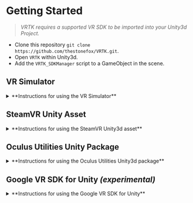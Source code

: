 # Getting Started

> *VRTK requires a supported VR SDK to be imported into your Unity3d Project.*

 * Clone this repository `git clone https://github.com/thestonefox/VRTK.git`.
 * Open `VRTK` within Unity3d.
 * Add the `VRTK_SDKManager` script to a GameObject in the scene.

## VR Simulator
 
<details><summary>**Instructions for using the VR Simulator**</summary>

 * Drag the `VRSimulatorCameraRig` prefab from the VRTK/Prefabs into the
 scene.
 * Select the GameObject with the `VRTK_SDKManager` script attached
 to it.
  * Select `Simulator` for each of the SDK Choices.
  * Click the `Auto Populate Linked Objects` button to find the
  relevant Linked Objects.
 * Use the Left Alt to switch between mouse look and move a hand.
 * Press Tab to switch between left/right hands.
 * Hold Left Shift to change from translation to rotation for the hands.
 * Hold Left Crtl to switch between X/Y and X/Z axis.
 * All above keys can be remapped using the inspector on the
 `VRSimulatorCameraRig` prefab.
 * Button mapping for the VR control are as follows:
  * Grip: Left mouse button
  * Trigger: Right mouse button
  * Touchpad Press: Q
  * Button One: E
  * Button Two: R

</details>
 
## SteamVR Unity Asset

<details><summary>**Instructions for using the SteamVR Unity3d asset**</summary>

 * Import the [SteamVR Plugin] from the Unity Asset Store.
 * Drag the `[CameraRig]` prefab from the SteamVR plugin into the
 scene.
 * Check that `Virtual Reality Supported` is ticked in the
 `Edit -> Project Settings -> Player` menu.
 * Ensure that `OpenVR` is added in the `Virtual Reality SDKs` list
 in the `Edit -> Project Settings -> Player` menu.
 * Select the GameObject with the `VRTK_SDKManager` script attached
 to it.
  * Select `Steam VR` for each of the SDK Choices.
  * Click the `Auto Populate Linked Objects` button to find the
  relevant Linked Objects.
 * Optionally, browse the `Examples` scenes for example usage of the
 scripts.

</details>

## Oculus Utilities Unity Package

<details><summary>**Instructions for using the Oculus Utilities Unity3d package**</summary>

 * Download the [Oculus Utilities] from the Oculus developer website.
 * Import the `OculusUtilities.unitypackage` into the project.
 * Drag the `OVRCameraRig` prefab from the Oculus package into the
 scene.
 * Check that `Virtual Reality Supported` is ticked in the
 `Edit -> Project Settings -> Player` menu.
 * Ensure that `Oculus` is added in the `Virtual Reality SDKs` list
 in the `Edit -> Project Settings -> Player` menu.
 * Select the GameObject with the `VRTK_SDKManager` script attached
 to it.
  * Select `Oculus VR` for each of the SDK Choices.
  * Click the `Auto Populate Linked Objects` button to find the
  relevant Linked Objects.

</details>

## Google VR SDK for Unity *(experimental)*

<details><summary>**Instructions for using the Google VR SDK for Unity**</summary>

 * Open a new or existing project in Unity (5.4.2f2-GVR13 or other version with Daydream integration).
 * Import asset package GoogleVRForUnity you downloaded from Google.
 * Build Settings:
  * Target platform: `Android`
 * Player settings:
  * Virtual Reality Supported > Daydream
  * API Level: `Nougat`
  * Bundle Identifier and other settings for use with Android.
 * In Hierarchy, create empty GameObject named `DaydreamCameraRig`.
  * Move or create a Camera as child of `DaydreamCameraRig`, reset its transform `position: 0,0,0`.
  * Add `GvrControllerPointer` prefab from `Assets/GoogleVR/Prefabs/UI`.
  * Add `GvrControllerMain` prefab from `Assets/GoogleVR/Prefabs/Controller/`.
  * Add `GvrViewerMain` prefab (enables view in editor play mode).
 * Disable Daydream's native pointer tools.
  * Camera object, disable or remove GvrPointerPhysicsRaycaster component (if present).
  * GvrControllerPointer/Laser, disable or delete.

### Setup VRTK Components
 * In Hierarchy, create an empty GameObject named `[VRTK]`.
 * Add component `VRTK_SDKManager`
 * Add a child empty GameObject named `RightController`.
  *  > Note: Daydream supports only one controller, LeftController will not be used. If present, can be disabled or deleted.
 * SDK Selection
  * In Inspector, choose Quick Select SDK: Daydream
  * In Player Settings, ensure Scripting Define Symbols: `VRTK_SDK_DAYDREAM`
 * Linked Objects:
  * Click `Auto Populate Linked Objects`, that should set:
    * Actual Boundaries: `DaydreamCameraRig`
    * Actual Headset: `DaydreamCameraRig/Camera`
    * Actual Left Controller: `empty`
    * Actual Right Controller: `DaydreamCameraRig/GvrControllerPointer/Controller`
 * Controler Aliases:
  * Model Alias Left Controller: `empty`
  * Model Alias Right Controller: `DaydreamCameraRig/GvrControllerPoints/Controller`
  * Script Alias Left Controller: `empty`
  * Script Alias Right Controller: `[VRTK]/RightController`

</details>